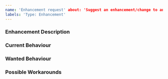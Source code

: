 ```yaml
---
name: 'Enhancement request' about: 'Suggest an enhancement/change to an existing feature for the Axon Framework plugin' title:
labels: 'Type: Enhancement'
---
```


<!-- Please use markdown (https://guides.github.com/features/mastering-markdown/) semantics throughout the enhancement description. -->

### Enhancement Description

<!-- Please provide a description of the feature you envision. -->

### Current Behaviour

<!-- Please share the current behaviour of Axon Framework around this topic, if applicable. -->

### Wanted Behaviour

<!-- Please describe the desired outcome through Axon Framework around the suggested enhancement. -->

### Possible Workarounds

<!-- If applicable, share any workarounds for the described enhancement. -->
